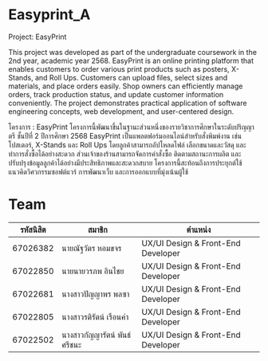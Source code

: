 # Easyprint_A 
Project: EasyPrint

This project was developed as part of the undergraduate coursework in the 2nd year, academic year 2568. 
EasyPrint is an online printing platform that enables customers to order various print products such as posters, X-Stands, and Roll Ups. Customers can upload files, select sizes and materials, and place orders easily. Shop owners can efficiently manage orders, track production status, and update customer information conveniently. 
The project demonstrates practical application of software engineering concepts, web development, and user-centered design.


โครงการ : EasyPrint
โครงการนี้พัฒนาขึ้นในฐานะส่วนหนึ่งของรายวิชาการศึกษาในระดับปริญญาตรี ชั้นปีที่ 2 ปีการศึกษา 2568
EasyPrint เป็นแพลตฟอร์มออนไลน์สำหรับสั่งพิมพ์งาน เช่น โปสเตอร์, X-Stands และ Roll Ups โดยลูกค้าสามารถอัปโหลดไฟล์ เลือกขนาดและวัสดุ และทำการสั่งซื้อได้อย่างสะดวก ส่วนเจ้าของร้านสามารถจัดการคำสั่งซื้อ ติดตามสถานะการผลิต และปรับปรุงข้อมูลลูกค้าได้อย่างมีประสิทธิภาพและสะดวกสบาย
โครงการนี้สะท้อนถึงการประยุกต์ใช้แนวคิดวิศวกรรมซอฟต์แวร์ การพัฒนาเว็บ และการออกแบบที่มุ่งเน้นผู้ใช้


# Team
| **รหัสนิสิต** | **สมาชิก** | **ตำแหน่ง** |
| ------------- |-------------|-------------|
|67026382|นายณัฐวัตร	หอมขจร| UX/UI Design & Front-End Developer |
|67022850|นายนายวรภพ อินไชย| UX/UI Design & Front-End Developer | 
|67022681|นางสาวปัญญาพร	 พลซา| UX/UI Design & Front-End Developer |
|67022805|นางสาวรติรัตน์	 เรือนคำ| UX/UI Design & Front-End Developer |
|67022502|นางสาวกัญญารัตน์ พันธ์ศรีชนะ| UX/UI Design & Front-End Developer |